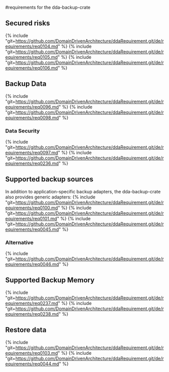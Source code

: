 #requirements for the dda-backup-crate

## Secured risks

{% include "git+https://github.com/DomainDrivenArchitecture/ddaRequirement.git/de/requirements/req0104.md" %}
{% include "git+https://github.com/DomainDrivenArchitecture/ddaRequirement.git/de/requirements/req0105.md" %}
{% include "git+https://github.com/DomainDrivenArchitecture/ddaRequirement.git/de/requirements/req0106.md" %}

## Backup Data
{% include "git+https://github.com/DomainDrivenArchitecture/ddaRequirement.git/de/requirements/req0096.md" %}
{% include "git+https://github.com/DomainDrivenArchitecture/ddaRequirement.git/de/requirements/req0098.md" %}
### Data Security
{% include "git+https://github.com/DomainDrivenArchitecture/ddaRequirement.git/de/requirements/req0097.md" %}
{% include "git+https://github.com/DomainDrivenArchitecture/ddaRequirement.git/de/requirements/req0236.md" %}

## Supported backup sources
In addition to application-specific backup adapters, the dda-backup-crate also provides generic adapters: 
{% include "git+https://github.com/DomainDrivenArchitecture/ddaRequirement.git/de/requirements/req0100.md" %}
{% include "git+https://github.com/DomainDrivenArchitecture/ddaRequirement.git/de/requirements/req0101.md" %}
{% include "git+https://github.com/DomainDrivenArchitecture/ddaRequirement.git/de/requirements/req0045.md" %}

### Alternative
{% include "git+https://github.com/DomainDrivenArchitecture/ddaRequirement.git/de/requirements/req0046.md" %}

## Supported Backup Memory
{% include "git+https://github.com/DomainDrivenArchitecture/ddaRequirement.git/de/requirements/req0237.md" %}
{% include "git+https://github.com/DomainDrivenArchitecture/ddaRequirement.git/de/requirements/req0238.md" %}

## Restore data
{% include "git+https://github.com/DomainDrivenArchitecture/ddaRequirement.git/de/requirements/req0103.md" %}
{% include "git+https://github.com/DomainDrivenArchitecture/ddaRequirement.git/de/requirements/req0044.md" %}

